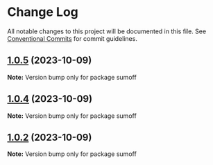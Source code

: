 # Change Log

All notable changes to this project will be documented in this file.
See [Conventional Commits](https://conventionalcommits.org) for commit guidelines.

## [1.0.5](https://github.com/wellitsmk/symmetrical-waffle/compare/sumoff@1.0.2...sumoff@1.0.5) (2023-10-09)

**Note:** Version bump only for package sumoff





## [1.0.4](https://github.com/wellitsmk/symmetrical-waffle/compare/sumoff@1.0.2...sumoff@1.0.4) (2023-10-09)

**Note:** Version bump only for package sumoff





## [1.0.2](https://github.com/wellitsmk/symmetrical-waffle/compare/sumoff@1.0.1...sumoff@1.0.2) (2023-10-09)

**Note:** Version bump only for package sumoff
